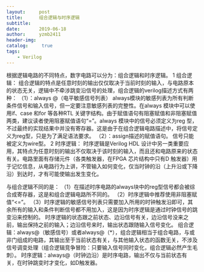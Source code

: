 ```yaml
---
layout:     post
title:      组合逻辑与时序逻辑
subtitle:   
date:       2019-06-18
author:     yzmb2411
header-img: 
catalog: 	 true
tags:
    - Verilog
---
```


根据逻辑电路的不同特点，数字电路可以分为：组合逻辑和时序逻辑。
1 组合逻辑：
组合逻辑的特点是任意时刻的输出仅仅取决于当前时刻的输入，与电路原本的状态无关，逻辑中不牵涉跳变沿信号的处理，组合逻辑的verilog描述方式有两种：
（1）：always @（电平敏感信号列表）
always模块的敏感列表为所有判断条件信号和输入信号，但一定要注意敏感列表的完整性。在always 模块中可以使用if、case 和for 等各种RTL 关键字结构。由于赋值语句有阻塞赋值和非阻塞赋值两类，建议读者使用阻塞赋值语句“=”。always 模块中的信号必须定义为reg 型，不过最终的实现结果中并没有寄存器。这是由于在组合逻辑电路描述中，将信号定义为reg型，只是为了满足语法要求。
（2）：assign描述的赋值语句。
信号只能被定义为wire型。
2 时序逻辑：
时序逻辑是Verilog HDL 设计中另一类重要应用，其特点为任意时刻的输出不仅取决于该时刻的输入，而且还和电路原来的状态有关。电路里面有存储元件（各类触发器，在FPGA 芯片结构中只有D 触发器）用于记忆信息，从电路行为上讲，不管输入如何变化，仅当时钟的沿（上升沿或下降沿）到达时，才有可能使输出发生变化。

与组合逻辑不同的是：
（1）在描述时序电路的always块中的reg型信号都会被综合成寄存器，这是和组合逻辑电路所不同的。
（2）时序逻辑中推荐使用非阻塞赋值“<=”。
（3）时序逻辑的敏感信号列表只需要加入所用的时钟触发沿即可，其余所有的输入和条件判断信号都不用加入，这是因为时序逻辑是通过时钟信号的跳变沿来控制的。
时序逻辑的状态跟之前状态、边沿信号有关，边沿信号没来之前，输出保持之前的输入；边沿信号来时，输出状态跟随输入信号变化。
组合逻辑：always@（敏感信号）或者always@（*），组合逻辑相当于组合电路，与或非门组成的电路，其输出至于当前状态有关，与其他输入状态的函数无关，不涉及信号调变处理（组合逻辑竞争冒险：只要输入信号同时变化，组合逻辑必然产生毛刺）。
时序逻辑：always@（时钟边沿）是时序电路，输出不仅与当前状态有关，在时钟跳变时才变化，如D触发器。
